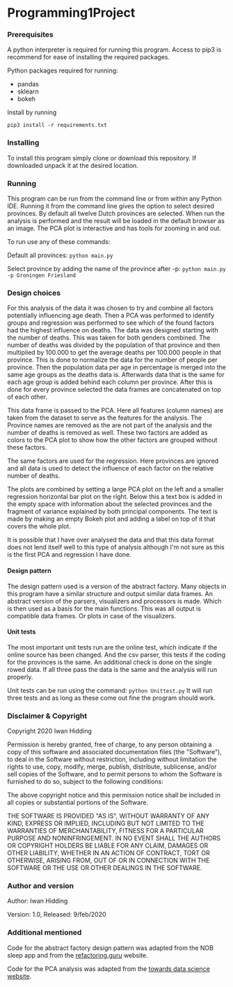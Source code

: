# Programming1Project

### Prerequisites
A python interpreter is required for running this program. Access to pip3 is recommend for ease of installing the 
required packages.

Python packages required for running:
- pandas
- sklearn
- bokeh

Install by running

`pip3 install -r requirements.txt` 

### Installing
To install this program simply clone or download this repository. If downloaded unpack it at the desired location.

### Running
This program can be run from the command line or from within any Python IDE. Running it from the command line gives the 
option to select desired provinces. By default all twelve Dutch provinces are selected. When run the analysis is 
performed and the result will be loaded in the default browser as an image. 
The PCA plot is interactive and has tools for zooming in and out. 

To run use any of these commands:

Default all provinces:
`python main.py`

Select province by adding the name of the province after -p:
`python main.py -p Groningen Friesland`


### Design choices
For this analysis of the data it was chosen to try and combine all factors potentially influencing age death. Then a
PCA was performed to identify groups and regression was performed to see which of the found 
factors had the highest influence on deaths. The data was designed starting with the number of deaths. This was taken
for both genders combined. The number of deaths was divided by the population of that province and then multiplied 
by 100.000 to get the average deaths per 100.000 people in that province. This is done to normalize the data for the 
number of people per province. Then the population data per age in percentage is merged into the same age groups as the 
deaths data is. Afterwards data that is the same for each age group is added behind each column per province. 
After this is done for every province selected the data frames are concatenated on top of each other.

This data frame is passed to the PCA. Here all features (column names) are taken from the dataset to serve as the 
features for the analysis. The Province names are removed as the are not part of the analysis and the number of deaths
is removed as well. These two factors are added as colors to the PCA plot to show how the other factors are grouped 
without these factors. 

The same factors are used for the regression. Here provinces are ignored and all data is used to detect the influence of 
each factor on the relative number of deaths. 

The plots are combined by setting a large PCA plot on the left and a smaller regression horizontal bar plot on the right.
Below this a text box is added in the empty space with information about the selected provinces and the fragment of 
variance explained by both principal components. The text is made by making an empty Bokeh plot and adding a label on 
top of it that covers the whole plot.

It is possible that I have over analysed the data and that this data format does not lend itself well 
to this type of analysis although I'm not sure as this is the first PCA and regression I have done.  


#### Design pattern
The design pattern used is a version of the abstract factory. Many objects in this program have a similar structure and 
output similar data frames. An abstract version of the parsers, visualizers and processors is made. Which is then used 
as a basis for the main functions. This was all output is compatible data frames. Or plots in case of the visualizers.


#### Unit tests
The most important unit tests run are the online test, which indicate if the online source has been changed. And the csv parser,
this tests if the coding for the provinces is the same. An additional check is done on the single rowed data. If all three pass 
the data is the same and the analysis will run properly. 

Unit tests can be run using the command: `python Unittest.py`
It will run three tests and as long as these come out fine the program should work. 

### Disclaimer & Copyright
Copyright 2020 Iwan Hidding

Permission is hereby granted, free of charge, to any person obtaining a copy of this software and associated documentation files (the "Software"), to deal in the Software without restriction, including without limitation the rights to use, copy, modify, merge, publish, distribute, sublicense, and/or sell copies of the Software, and to permit persons to whom the Software is furnished to do so, subject to the following conditions:

The above copyright notice and this permission notice shall be included in all copies or substantial portions of the Software.

THE SOFTWARE IS PROVIDED "AS IS", WITHOUT WARRANTY OF ANY KIND, EXPRESS OR IMPLIED, INCLUDING BUT NOT LIMITED TO THE WARRANTIES OF MERCHANTABILITY, FITNESS FOR A PARTICULAR PURPOSE AND NONINFRINGEMENT. IN NO EVENT SHALL THE AUTHORS OR COPYRIGHT HOLDERS BE LIABLE FOR ANY CLAIM, DAMAGES OR OTHER LIABILITY, WHETHER IN AN ACTION OF CONTRACT, TORT OR OTHERWISE, ARISING FROM, OUT OF OR IN CONNECTION WITH THE SOFTWARE OR THE USE OR OTHER DEALINGS IN THE SOFTWARE.

### Author and version

Author: Iwan Hidding

Version: 1.0,  Released: 9/feb/2020

### Additional mentioned
Code for the abstract factory design pattern was adapted from the NOB sleep app and 
from the [refactoring.guru](https://refactoring.guru/design-patterns/abstract-factory) website.

Code for the PCA analysis was adapted from the 
[towards data science website](https://towardsdatascience.com/pca-using-python-scikit-learn-e653f8989e60).


